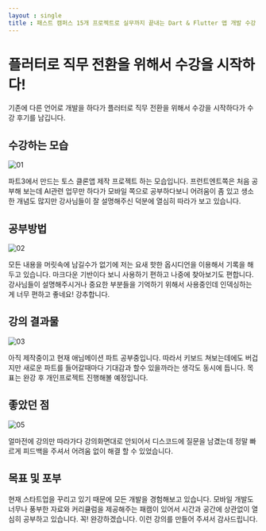 ```yaml
---
layout : single
title : 패스트 캠퍼스 15개 프로젝트로 실무까지 끝내는 Dart & Flutter 앱 개발 수강 후기
---
```


# 플러터로 직무 전환을 위해서 수강을 시작하다!

기존에 다른 언어로 개발을 하다가 플러터로 직무 전환을 위해서 수강을 시작하다가 수강 후기를 남깁니다.

## 수강하는 모습
![01](https://github.com/ralphpark/simda/assets/76907850/f1af5c0b-1513-4ea2-8ea3-9146292d3d1a)

파트3에서 만드는 토스 클론앱 제작 프로젝트 하는 모습입니다.
프런트엔트쪽은 처음 공부해 보는데 AI관련 업무만 하다가 모바일 쪽으로 공부하다보니 어려움이 좀 있고 생소한 개념도 많지만
강사님들이 잘 설명해주신 덕분에 열심히 따라가 보고 있습니다.

## 공부방법
![02](https://github.com/ralphpark/simda/assets/76907850/a50ab7d7-5eda-45ca-8c8d-487709b74a5c)

모든 내용을 머릿속에 남길수가 없기에 저는 요새 핫한 옵시디언을 이용해서 기록을 해두고 있습니다.
마크다운 기반이다 보니 사용하기 편하고 나중에 찾아보기도 편합니다.
강사님들이 설명해주시거나 중요한 부분들을 기억하기 위해서 사용중인데 인덱싱하는게 너무 편하고 좋네요! 강추합니다.

## 강의 결과물
![03](https://github.com/ralphpark/simda/assets/76907850/6dab66df-9d55-4b66-bfc4-41b383f76036)

아직 제작중이고 현재 애님메이션 파트 공부중입니다. 
따라서 키보드 쳐보는데에도 버겁지만 새로운 파트를 들어갈때마다 기대감과 할수 있을까라는 생각도 동시에 듭니다.
목표는 완강 후 개인프로젝트 진행해볼 예정입니다.

## 좋았던 점
![05](https://github.com/ralphpark/simda/assets/76907850/d00e1664-63ea-4c7e-aef0-f777294364e4)

얼마전에 강의만 따라가다 강의화면대로 안되어서 디스코드에 질문을 남겼는데 정말 빠르게 피드백을 주셔서 어려움 없이 해결 할 수 있었습니다.

## 목표 및 포부
현재 스타트업을 꾸리고 있기 때문에 모든 개발을 경험해보고 있습니다.
모바일 개발도 너무나 풍부한 자료와 커리큘럼을 제공해주는 패캠이 있어서 시간과 공간에 상관없이 열심히 공부하고 있습니다.
꼭! 완강하겠습니다. 이런 강의를 만들어 주셔서 감사드립니다.



